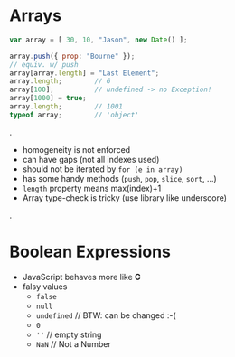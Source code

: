
# Arrays

``` javascript
var array = [ 30, 10, "Jason", new Date() ];

array.push({ prop: "Bourne" });
// equiv. w/ push
array[array.length] = "Last Element";
array.length;        // 6
array[100];          // undefined -> no Exception!
array[1000] = true;
array.length;        // 1001
typeof array;        // 'object'
```

.   <div class="handout">

 * homogeneity is not enforced
 * can have gaps (not all indexes used)
 * should not be iterated by ``for (e in array)``
 * has some handy methods (``push``, ``pop``, ``slice``, ``sort``, ...)
 * ``length`` property means max(index)+1
 * Array type-check is tricky (use library like underscore)

.   </div>


# Boolean Expressions

 * JavaScript behaves more like **C**
 * falsy values
   * ``false``
   * ``null``
   * ``undefined`` // BTW: can be changed :-(
   * ``0``
   * ``''`` // empty string
   * ``NaN`` // Not a Number

